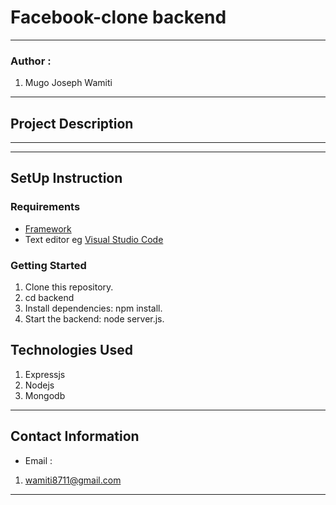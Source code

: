 #   Facebook-clone backend
*****
### Author :
1. Mugo Joseph Wamiti 
****
## Project Description

******
*****
## SetUp Instruction
### Requirements
* [Framework](https://expressjs.com/)
* Text editor eg [Visual Studio Code](https://code.visualstudio.com/download)


### Getting Started

1. Clone this repository.
2. cd backend
3. Install dependencies: npm install.
4. Start the backend: node server.js.


## Technologies Used
1. Expressjs
2. Nodejs
3. Mongodb
*****
## Contact Information
* Email : 
1. wamiti8711@gmail.com
*****
